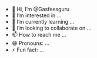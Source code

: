 - 👋 Hi, I’m @Gasfeesguru
- 👀 I’m interested in ...
- 🌱 I’m currently learning ...
- 💞️ I’m looking to collaborate on ...
- 📫 How to reach me ...
- 😄 Pronouns: ...
- ⚡ Fun fact: ...

<!---
Gasfeesguru/Gasfeesguru is a ✨ special ✨ repository because its `README.md` (this file) appears on your GitHub profile.
You can click the Preview link to take a look at your changes.
--->
